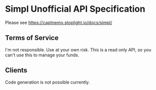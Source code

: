 # Simpl Unofficial API Specification

Please see https://captnemo.stoplight.io/docs/simpl/

## Terms of Service

I'm not responsible. Use at your own risk. This is a read only API, so you can't use this to manage your funds.

## Clients

Code generation is not possible currently.